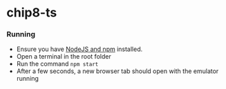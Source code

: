 # chip8-ts

### Running

* Ensure you have [NodeJS and npm](https://nodejs.org/en/) installed.
* Open a terminal in the root folder
* Run the command ```npm start ```
* After a few seconds, a new browser tab should open with the emulator running
